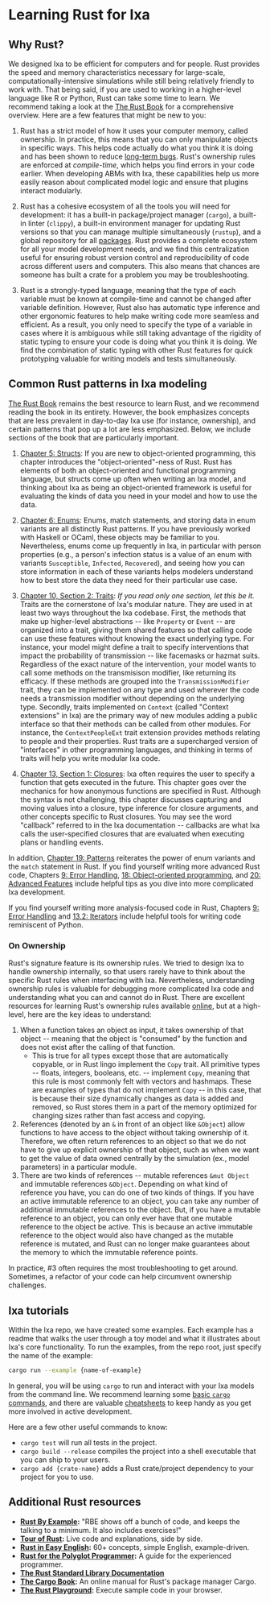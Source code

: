 # Learning Rust for Ixa

## Why Rust?

We designed Ixa to be efficient for computers and for people. Rust provides the speed and memory
characteristics necessary for large-scale, computationally-intensive simulations while still being
relatively friendly to work with. That being said, if you are used to working in a higher-level
language like R or Python, Rust can take some time to learn. We recommend taking a look at the
[The Rust Book](https://rust-book.cs.brown.edu/) for a comprehensive overview. Here are a few features
that might be new to you:

1. Rust has a strict model of how it uses your computer memory, called ownership. In practice, this
means that you can only manipulate objects in specific ways. This helps code actually do what you
think it is doing and has been shown to reduce [long-term bugs](https://thehackernews.com/2024/09/googles-shift-to-rust-programming-cuts.html#:~:text=Google%20has%20revealed%20that%20its,a%20period%20of%20six%20years.).
Rust's ownership rules are enforced at _compile-time_, which helps you find errors in your code
earlier. When developing ABMs with Ixa, these capabilities help us more easily reason about
complicated model logic and ensure that plugins interact modularly.

2. Rust has a cohesive ecosystem of all the tools you will need for development: it has a built-in
package/project manager (`cargo`), a built-in linter (`clippy`), a built-in environment manager for
updating Rust versions so that you can manage multiple simultaneously (`rustup`), and a global
repository for all [packages](https://crates.io). Rust provides a complete ecosystem for all your
model development needs, and we find this centralization useful for ensuring robust version control
and reproducibility of code across different users and computers. This also means that chances are
someone has built a crate for a problem you may be troubleshooting.

3. Rust is a strongly-typed language, meaning that the type of each variable must be known at
compile-time and cannot be changed after variable definition. However, Rust also has automatic type
inference and other ergonomic features to help make writing code more seamless and efficient. As a
result, you only need to specify the type of a variable in cases where it is ambiguous while still
taking advantage of the rigidity of static typing to ensure your code is doing what you think it is
doing. We find the combination of static typing with other Rust features for quick prototyping
valuable for writing models and tests simultaneously.

## Common Rust patterns in Ixa modeling

[The Rust Book](https://rust-book.cs.brown.edu/) remains the best resource to learn Rust, and we
recommend reading the book in its entirety. However, the book emphasizes concepts that are less
prevalent in day-to-day Ixa use (for instance, ownership), and certain patterns that pop up a lot
are less emphasized. Below, we include sections of the book that are particularly important.

1. [Chapter 5: Structs](https://rust-book.cs.brown.edu/ch05-00-structs.html): If you are new to
object-oriented programming, this chapter introduces the "object-oriented"-ness of Rust. Rust has
elements of both an object-oriented and functional programming language, but structs come up often
when writing an Ixa model, and thinking about Ixa as being an object-oriented framework is useful
for evaluating the kinds of data you need in your model and how to use the data.

2. [Chapter 6: Enums](https://rust-book.cs.brown.edu/ch06-00-enums.html): Enums, match statements,
and storing data in enum variants are all distinctly Rust patterns. If you have previously worked
with Haskell or OCaml, these objects may be familiar to you. Nevertheless, enums come up frequently
in Ixa, in particular with person properties (e.g., a person's infection status is a value of an
enum with variants `Susceptible`, `Infected`, `Recovered`), and seeing how you can store information
in each of these variants helps modelers understand how to best store the data they need for their
particular use case.

3. [Chapter 10, Section 2: Traits](https://rust-book.cs.brown.edu/ch10-02-traits.html): _If you read_
_only one section, let this be it._ Traits are the cornerstone of Ixa's modular nature. They are
used in at least two ways throughout the Ixa codebase. First, the methods that make up higher-level
abstractions -- like `Property` or `Event` -- are organized into a trait, giving them shared features
so that calling code can use these features without knowing the exact underlying type. For instance,
your model might define a trait to specify interventions that impact the probability of transmission
-- like facemasks or hazmat suits. Regardless of the exact nature of the intervention, your model
wants to call some methods on the transmisison modifier, like returning its efficacy. If these
methods are grouped into the `TransmissionModifier` trait, they can be implemented on any type and
used wherever the code needs a transmission modifier without depending on the underlying type. Secondly,
traits implemented on `Context` (called "Context extensions" in Ixa) are the primary way of new
modules adding a public interface so that their methods can be called from other modules. For instance,
the `ContextPeopleExt` trait extension provides methods relating to people and their properties. Rust
traits are a supercharged version of "interfaces" in other programming languages, and thinking in terms
of traits will help you write modular Ixa code.

4. [Chapter 13, Section 1: Closures](https://rust-book.cs.brown.edu/ch13-01-closures.html): Ixa often
requires the user to specify a function that gets executed in the future. This chapter goes over the
mechanics for how anonymous functions are specified in Rust. Although the syntax is not challenging,
this chapter discusses capturing and moving values into a closure, type inference for closure arguments,
and other concepts specific to Rust closures. You may see the word "callback" referred to in the Ixa
documentation -- callbacks are what Ixa calls the user-specified closures that are evaluated when
executing plans or handling events.

In addition, [Chapter 19: Patterns](https://rust-book.cs.brown.edu/ch19-00-patterns.html) reiterates
the power of enum variants and the `match` statement in Rust. If you find yourself writing more
advanced Rust code, Chapters [9: Error Handling](https://rust-book.cs.brown.edu/ch09-00-error-handling.html),
[18: Object-oriented programming](https://rust-book.cs.brown.edu/ch18-00-oop.html), and
[20: Advanced Features](https://rust-book.cs.brown.edu/ch20-00-advanced-features.html) include
helpful tips as you dive into more complicated Ixa development.

If you find yourself writing more analysis-focused code in Rust, Chapters
[9: Error Handling](https://rust-book.cs.brown.edu/ch09-00-error-handling.html) and
[13.2: Iterators](https://rust-book.cs.brown.edu/ch13-02-iterators.html) include helpful tools for
writing code reminiscent of Python.

### On Ownership

Rust's signature feature is its ownership rules. We tried to design Ixa to handle ownership internally,
so that users rarely have to think about the specific Rust rules when interfacing with Ixa.
Nevertheless, understanding ownership rules is valuable for debugging more complicated Ixa code and
understanding what you can and cannot do in Rust. There are excellent resources for learning Rust's
ownership rules available [online](https://educatedguesswork.org/posts/memory-management-4/),
but at a high-level, here are the key ideas to understand:

1. When a function takes an object as input, it takes ownership of that object -- meaning that the
object is "consumed" by the function and does not exist after the calling of that function.
    - This is true for all types except those that are automatically copyable, or in Rust lingo
    implement the `Copy` trait. All primitive types -- floats, integers, booleans, etc. -- implement
    `Copy`, meaning that this rule is most commonly felt with vectors and hashmaps. These are examples
    of types that do not implement `Copy` -- in this case, that is because their size dynamically
    changes as data is added and removed, so Rust stores them in a part of the memory optimized for
    changing sizes rather than fast access and copying.
2. References (denoted by an `&` in front of an object like `&Object`) allow functions to have
access to the object without taking ownership of it. Therefore, we often return references to an
object so that we do not have to give up explicit ownership of that object, such as when we want to
get the value of data owned centrally by the simulation (ex., model parameters) in a particular
module.
3. There are two kinds of references -- mutable references `&mut Object` and immutable references
`&Object`. Depending on what kind of reference you have, you can do one of two kinds of things.
If you have an active immutable reference to an object, you can take any number of additional immutable
references to the object. But, if you have a mutable reference to an object, you can only ever have
that one mutable reference to the object be active. This is because an active immutable reference to
the object would also have changed as the mutable reference is mutated, and Rust can no longer make
guarantees about the memory to which the immutable reference points.

In practice, #3 often requires the most troubleshooting to get around. Sometimes, a refactor of your
code can help circumvent ownership challenges.

## Ixa tutorials

Within the Ixa repo, we have created some examples. Each example has a readme that walks the user
through a toy model and what it illustrates about Ixa's core functionality. To run the examples,
from the repo root, just specify the name of the example:

```bash
cargo run --example {name-of-example}
```

In general, you will be using `cargo` to run and interact with your Ixa models from the command line.
We recommend learning some [basic `cargo` commands](https://doc.rust-lang.org/cargo/guide/index.html),
and there are valuable [cheatsheets](https://kapeli.com/cheat_sheets/Cargo.docset/Contents/Resources/Documents/index)
to keep handy as you get more involved in active development.

Here are a few other useful commands to know:

- `cargo test` will run all tests in the project.
- `cargo build --release` compiles the project into a shell executable that you can ship to your users.
- `cargo add {crate-name}` adds a Rust crate/project dependency to your project for you to use.

## Additional Rust resources

- **[Rust By Example](https://doc.rust-lang.org/rust-by-example/index.html):** "RBE shows off a bunch of code,
   and keeps the talking to a minimum. It also includes exercises!"
- **[Tour of Rust](https://tourofrust.com/TOC_en.html):** Live code and explanations, side by side.
- **[Rust in Easy English](https://dhghomon.github.io/easy_rust/Chapter_3.html):** 60+ concepts, simple English, example-driven.
- **[Rust for the Polyglot Programmer](https://www.chiark.greenend.org.uk/~ianmdlvl/rust-polyglot/index.html):**
   A guide for the experienced programmer.
- **[The Rust Standard Library Documentation](https://doc.rust-lang.org/std/index.html)**
- **[The Cargo Book](https://doc.rust-lang.org/cargo/index.html):** An online manual for Rust's package manager Cargo.
- **[The Rust Playground](https://play.rust-lang.org/):** Execute sample code in your browser.
